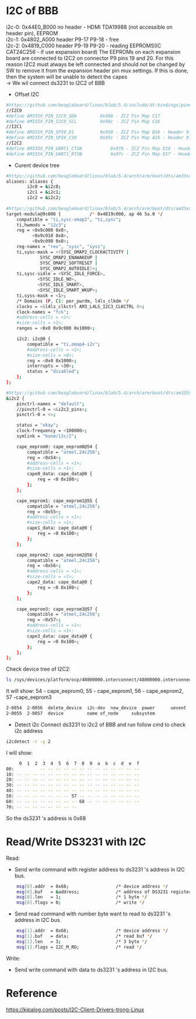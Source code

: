 # I2C of BBB
i2c-0: 0x44E0_B000  no header  - HDMI TDA19988 (not accessible on header pin), EEPROM  
i2c-1: 0x4802_A000  header P9-17 P9-18  - free  
i2c-2: 0x4819_C000  header P9-19 P9-20  - reading EEPROMS(IC CAT24C256 - if use expansion board)  The EEPROMs on each expansion board are connected to I2C2 on connector P9 pins 19 and 20. For this reason I2C2 must always be left connected and should not be changed by SW to remove it from the expansion header pin mux settings. If this is done, then the system will be unable to detect the capes  
-> We wil connect ds3231 to I2C2 of BBB
- Offset I2C
```sh
#https://github.com/beagleboard/linux/blob/5.4/include/dt-bindings/pinctrl/am33xx.h
//I2C0
#define AM335X_PIN_I2C0_SDA			0x988 - ZCZ Pin Map C17
#define AM335X_PIN_I2C0_SCL			0x98c - ZCZ Pin Map C16
//I2C1
#define AM335X_PIN_SPI0_D1			0x958 - ZCZ Pin Map B16 - Header 9.18 - i2c1_sda
#define AM335X_PIN_SPI0_CS0			0x95c - ZCZ Pin Map A16 - Header 9.17 - i2c1_scl
//I2C2
#define AM335X_PIN_UART1_CTSN			0x978 - ZCZ Pin Map D18 - Header 9.20 - i2c2_sda
#define AM335X_PIN_UART1_RTSN			0x97c - ZCZ Pin Map D17 - Header 9.19 - i2c2_scl
```  
- Curent device tree
```sh
#https://github.com/beagleboard/linux/blob/5.4/arch/arm/boot/dts/am33xx.dtsi
aliases: aliases {
		i2c0 = &i2c0;
		i2c1 = &i2c1;
		i2c2 = &i2c2;
		
#https://github.com/beagleboard/linux/blob/5.4/arch/arm/boot/dts/am33xx-l4.dtsi
target-module@9c000 {			/* 0x4819c000, ap 46 5a.0 */
	compatible = "ti,sysc-omap2", "ti,sysc";
	ti,hwmods = "i2c3";
	reg = <0x9c000 0x8>,
	      <0x9c010 0x8>,
	      <0x9c090 0x8>;
	reg-names = "rev", "sysc", "syss";
	ti,sysc-mask = <(SYSC_OMAP2_CLOCKACTIVITY |
			 SYSC_OMAP2_ENAWAKEUP |
			 SYSC_OMAP2_SOFTRESET |
			 SYSC_OMAP2_AUTOIDLE)>;
	ti,sysc-sidle = <SYSC_IDLE_FORCE>,
			<SYSC_IDLE_NO>,
			<SYSC_IDLE_SMART>,
			<SYSC_IDLE_SMART_WKUP>;
	ti,syss-mask = <1>;
	/* Domains (P, C): per_pwrdm, l4ls_clkdm */
	clocks = <&l4ls_clkctrl AM3_L4LS_I2C3_CLKCTRL 0>;
	clock-names = "fck";
	#address-cells = <1>;
	#size-cells = <1>;
	ranges = <0x0 0x9c000 0x1000>;

	i2c2: i2c@0 {
		compatible = "ti,omap4-i2c";
		#address-cells = <1>;
		#size-cells = <0>;
		reg = <0x0 0x1000>;
		interrupts = <30>;
		status = "disabled";
	};
};

#https://github.com/beagleboard/linux/blob/5.4/arch/arm/boot/dts/am335x-bone-common.dtsi
&i2c2 {
	pinctrl-names = "default";
	//pinctrl-0 = <&i2c2_pins>;
	pinctrl-0 = <>;

	status = "okay";
	clock-frequency = <100000>;
	symlink = "bone/i2c/2";

	cape_eeprom0: cape_eeprom0@54 {
		compatible = "atmel,24c256";
		reg = <0x54>;
		#address-cells = <1>;
		#size-cells = <1>;
		cape0_data: cape_data@0 {
			reg = <0 0x100>;
		};
	};

	cape_eeprom1: cape_eeprom1@55 {
		compatible = "atmel,24c256";
		reg = <0x55>;
		#address-cells = <1>;
		#size-cells = <1>;
		cape1_data: cape_data@0 {
			reg = <0 0x100>;
		};
	};

	cape_eeprom2: cape_eeprom2@56 {
		compatible = "atmel,24c256";
		reg = <0x56>;
		#address-cells = <1>;
		#size-cells = <1>;
		cape2_data: cape_data@0 {
			reg = <0 0x100>;
		};
	};

	cape_eeprom3: cape_eeprom3@57 {
		compatible = "atmel,24c256";
		reg = <0x57>;
		#address-cells = <1>;
		#size-cells = <1>;
		cape3_data: cape_data@0 {
			reg = <0 0x100>;
		};
	};
};
```  
Check device tree of I2C2:
```sh
ls /sys/devices/platform/ocp/48000000.interconnect/48000000.interconnect:segment@100000/4819c000.target-module/4819c000.i2c/i2c-2
```
It will show: 54 - cape_eeprom0, 55 - cape_eeprom1, 56 - cape_eeprom2, 57 -cape_eeprom3
```sh
2-0054	2-0056	delete_device  i2c-dev	new_device  power      uevent
2-0055	2-0057	device	       name	of_node     subsystem
```
- Detect i2c
Connect ds3231 to i2c2 of BBB and run follow cmd to check i2c address
```sh
i2cdetect -r -y 2
```
I will show:
```sh
     0  1  2  3  4  5  6  7  8  9  a  b  c  d  e  f
00:          -- -- -- -- -- -- -- -- -- -- -- -- -- 
10: -- -- -- -- -- -- -- -- -- -- -- -- -- -- -- -- 
20: -- -- -- -- -- -- -- -- -- -- -- -- -- -- -- -- 
30: -- -- -- -- -- -- -- -- -- -- -- -- -- -- -- -- 
40: -- -- -- -- -- -- -- -- -- -- -- -- -- -- -- -- 
50: -- -- -- -- -- -- -- 57 -- -- -- -- -- -- -- -- 
60: -- -- -- -- -- -- -- -- 68 -- -- -- -- -- -- -- 
70: -- -- -- -- -- -- -- -- 
```
So the ds3231 's address is 0x68

# Read/Write DS3231 with I2C
Read:
- Send write command with register address to ds3231 's address in I2C bus.
```sh
	msg[0].addr  = 0x68;                  /* device address */
	msg[0].buf   = &address;              /* address of DS3231 register want to read */
	msg[0].len   = 1;                     /* 1 byte */
	msg[0].flags = 0;                     /* write */
```
- Send read command with number byte want to read to ds3231 's address in I2C bus.
```sh
	msg[1].addr  = 0x68;                  /* device address */
	msg[1].buf   = data;                  /* read buf */
	msg[1].len   = 3;                     /* 3 byte */
	msg[1].flags = I2C_M_RD;              /* read */
```
Write:
- Send write command with data to ds3231 's address in I2C bus.

# Reference
https://kipalog.com/posts/I2C-Client-Drivers-trong-Linux
